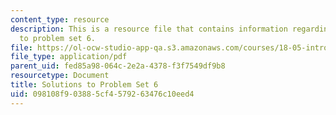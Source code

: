 ```yaml
---
content_type: resource
description: This is a resource file that contains information regarding solutions
  to problem set 6.
file: https://ol-ocw-studio-app-qa.s3.amazonaws.com/courses/18-05-introduction-to-probability-and-statistics-spring-2014/098108f903885cf4579263476c10eed4_MIT18_05S14_ps6_solutions.pdf
file_type: application/pdf
parent_uid: fed85a98-064c-2e2a-4378-f3f7549df9b8
resourcetype: Document
title: Solutions to Problem Set 6
uid: 098108f9-0388-5cf4-5792-63476c10eed4
---
```

